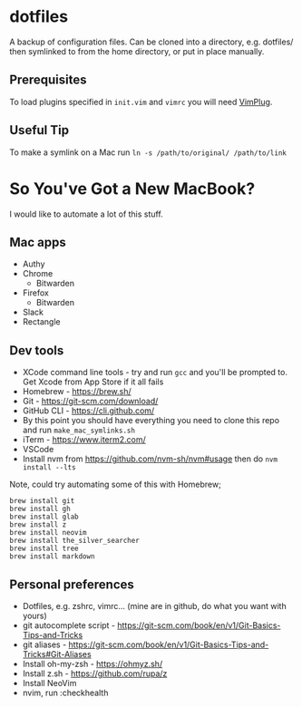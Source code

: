 # dotfiles

A backup of configuration files. Can be cloned into a directory, e.g. dotfiles/ then symlinked to from the home directory, or put in place manually.

## Prerequisites

To load plugins specified in `init.vim` and `vimrc` you will need [VimPlug](https://github.com/junegunn/vim-plug).

## Useful Tip

To make a symlink on a Mac run `ln -s /path/to/original/ /path/to/link`


# So You've Got a New MacBook?

I would like to automate a lot of this stuff.

## Mac apps

- Authy
- Chrome
  - Bitwarden
- Firefox
  - Bitwarden
- Slack
- Rectangle

## Dev tools

- XCode command line tools - try and run `gcc` and you'll be prompted to. Get Xcode from App Store if it all fails
- Homebrew - https://brew.sh/
- Git - https://git-scm.com/download/
- GitHub CLI - https://cli.github.com/
- By this point you should have everything you need to clone this repo and run `make_mac_symlinks.sh`
- iTerm - https://www.iterm2.com/
- VSCode
- Install nvm from https://github.com/nvm-sh/nvm#usage then do `nvm install --lts`

Note, could try automating some of this with Homebrew;

```
brew install git
brew install gh
brew install glab
brew install z
brew install neovim
brew install the_silver_searcher
brew install tree
brew install markdown
```

## Personal preferences

- Dotfiles, e.g. zshrc, vimrc... (mine are in github, do what you want with yours)
- git autocomplete script - https://git-scm.com/book/en/v1/Git-Basics-Tips-and-Tricks
- git aliases - https://git-scm.com/book/en/v1/Git-Basics-Tips-and-Tricks#Git-Aliases
- Install oh-my-zsh - https://ohmyz.sh/
- Install z.sh - https://github.com/rupa/z
- Install NeoVim
- nvim, run :checkhealth
